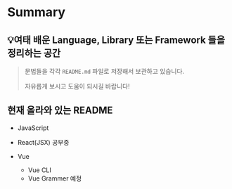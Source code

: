 # Summary

## 💡여태 배운 Language, Library 또는 Framework 들을 정리하는 공간

> 문법들을 각각 `README.md` 파일로 저장해서 보관하고 있습니다.
>
> 자유롭게 보시고 도움이 되시길 바랍니다!



## 현재 올라와 있는 README

- JavaScript

- React(JSX) 공부중

- Vue
  - Vue CLI
  - Vue Grammer 예정
